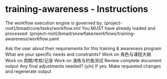 # training-awareness - Instructions

<critical>The workflow execution engine is governed by: {project-root}/bmad/core/tasks/workflow.xml</critical>
<critical>You MUST have already loaded and processed: {project-root}/bmad/snowflake/workflows/training-awareness/workflow.yaml</critical>

<workflow>

<step n="1" goal="Understand Requirements">
<action>Ask the user about their requirements for this training & awareness program</action>
<ask>What are your specific needs and constraints?</ask>
</step>

<step n="2" goal="角色与课程大纲">
<action>Work on 角色与课程大纲</action>
<template-output section="audience"/>
</step>

<step n="3" goal="周期/考核/记录">
<action>Work on 周期/考核/记录</action>
<template-output section="cadence"/>
</step>

<step n="4" goal="演练与钓鱼测试">
<action>Work on 演练与钓鱼测试</action>
<template-output section="simulations"/>
</step>

<step n="5" goal="Review and Finalize">
<action>Review complete document output</action>
<ask>Any final adjustments needed? (y/n)</ask>
<check>If yes:</check>
  <action>Make requested changes and regenerate output</action>
</step>

</workflow>
